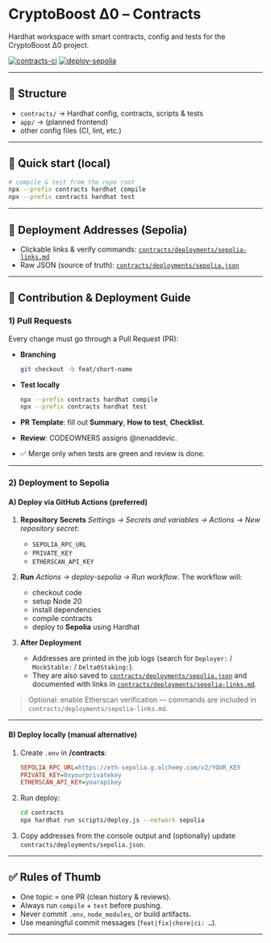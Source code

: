 # CryptoBoost Δ0 – Contracts

Hardhat workspace with smart contracts, config and tests for the CryptoBoost Δ0 project.

[![contracts-ci](https://github.com/cryptoboost-defi/cryptoboost-delta0/actions/workflows/contracts-ci.yml/badge.svg)](https://github.com/cryptoboost-defi/cryptoboost-delta0/actions/workflows/contracts-ci.yml)
[![deploy-sepolia](https://github.com/cryptoboost-defi/cryptoboost-delta0/actions/workflows/deploy-sepolia.yml/badge.svg)](https://github.com/cryptoboost-defi/cryptoboost-delta0/actions/workflows/deploy-sepolia.yml)

---

## 📂 Structure

- `contracts/` → Hardhat config, contracts, scripts & tests  
- `app/` → (planned frontend)  
- other config files (CI, lint, etc.)

---

## 🚀 Quick start (local)

```bash
# compile & test from the repo root
npx --prefix contracts hardhat compile
npx --prefix contracts hardhat test
```

---

## 🔗 Deployment Addresses (Sepolia)

* Clickable links & verify commands:
  [`contracts/deployments/sepolia-links.md`](contracts/deployments/sepolia-links.md)
* Raw JSON (source of truth):
  [`contracts/deployments/sepolia.json`](contracts/deployments/sepolia.json)

---

## 🔄 Contribution & Deployment Guide

### 1) Pull Requests

Every change must go through a Pull Request (PR):

* **Branching**

  ```bash
  git checkout -b feat/short-name
  ```
* **Test locally**

  ```bash
  npx --prefix contracts hardhat compile
  npx --prefix contracts hardhat test
  ```
* **PR Template**: fill out **Summary**, **How to test**, **Checklist**.
* **Review**: CODEOWNERS assigns @nenaddevic.
* ✅ Merge only when tests are green and review is done.

---

### 2) Deployment to Sepolia

#### A) Deploy via GitHub Actions (preferred)

1. **Repository Secrets**
   *Settings → Secrets and variables → Actions → New repository secret*:

   * `SEPOLIA_RPC_URL`
   * `PRIVATE_KEY`
   * `ETHERSCAN_API_KEY`

2. **Run**
   *Actions → deploy-sepolia → Run workflow*.
   The workflow will:

   * checkout code
   * setup Node 20
   * install dependencies
   * compile contracts
   * deploy to **Sepolia** using Hardhat

3. **After Deployment**

   * Addresses are printed in the job logs (search for `Deployer:` / `MockStable:` / `Delta0Staking:`).
   * They are also saved to
     [`contracts/deployments/sepolia.json`](contracts/deployments/sepolia.json)
     and documented with links in
     [`contracts/deployments/sepolia-links.md`](contracts/deployments/sepolia-links.md).

> Optional: enable Etherscan verification — commands are included in
> `contracts/deployments/sepolia-links.md`.

---

#### B) Deploy locally (manual alternative)

1. Create `.env` in **/contracts**:

   ```ini
   SEPOLIA_RPC_URL=https://eth-sepolia.g.alchemy.com/v2/YOUR_KEY
   PRIVATE_KEY=0xyourprivatekey
   ETHERSCAN_API_KEY=yourapikey
   ```

2. Run deploy:

   ```bash
   cd contracts
   npx hardhat run scripts/deploy.js --network sepolia
   ```

3. Copy addresses from the console output and (optionally) update
   `contracts/deployments/sepolia.json`.

---

## ✅ Rules of Thumb

* One topic = one PR (clean history & reviews).
* Always run `compile` + `test` before pushing.
* Never commit `.env`, `node_modules`, or build artifacts.
* Use meaningful commit messages (`feat|fix|chore|ci: …`).


  
---


